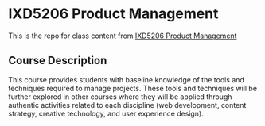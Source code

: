 # IXD5206 Product Management

This is the repo for class content from [IXD5206 Product Management](https://mediaarts.humber.ca/programs/web-development.html)

## Course Description
This course provides students with baseline knowledge of the tools and techniques required to manage projects. These tools and techniques will be further explored in other courses where they will be applied through authentic activities related to each discipline (web development, content strategy, creative technology, and user experience design).
